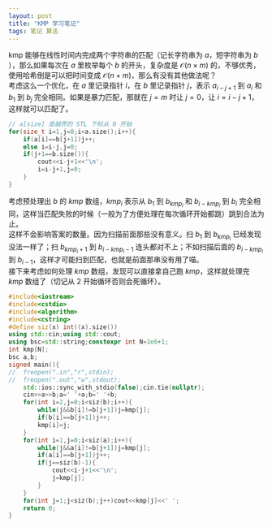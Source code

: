 ```yaml
---
layout: post
title: "KMP 学习笔记"
tags: 笔记 算法
---
```


kmp 能够在线性时间内完成两个字符串的匹配（记长字符串为 $a$，短字符串为 $b$ ），那么如果每次在 $a$ 里枚举每个 $b$ 的开头，复杂度是 $\mathcal O(n\times m)$ 的，不够优秀，使用哈希倒是可以把时间变成 $\mathcal O(n+m)$，那么有没有其他做法呢？  
考虑这么一个优化，在 $a$ 里记录指针 $i$，在 $b$ 里记录指针 $j$，表示 $a_{i-j+1}$ 到 $a_i$ 和 $b_1$ 到 $b_j$ 完全相同。如果是暴力匹配，那就在 $j=m$ 时让 $j=0$，让 $i=i-j+1$，这样就可以匹配了。
```cpp
// a[size] 是越界的 STL 下标从 0 开始
for(size_t i=1,j=0;i<a.size();i++){
	if(a[i]==b[j+1])j++;
	else i=i-j,j=0;
	if(j+1==b.size()){
		cout<<i-j+1<<'\n';
		i=i-j+1,j=0;
	}
}
```
考虑预处理出 $b$ 的 $kmp$ 数组，$kmp_i$ 表示从 $b_1$ 到 $b_{kmp_i}$ 和 $b_{i-kmp_i}$ 到 $b_i$ 完全相同，这样当匹配失败的时候（一般为了方便处理在每次循环开始都跳）跳到合法为止。  
这样不会影响答案的数量。因为扫描前面那些没有意义。扫 $b_1$ 到 $b_{kmp_i}$ 已经发现没法一样了；扫 $b_{kmp_i+1}$ 到 $b_{i-kmp_i-1}$ 连头都对不上；不如扫描后面的 $b_{i-kmp_i}$ 到 $b_{i-1}$，这样才可能扫到匹配，也就是前面那串没有用了喵。  
接下来考虑如何处理 $kmp$ 数组，发现可以直接拿自己跑 $kmp$，这样就处理完 $kmp$ 数组了（切记从 $2$ 开始循环否则会死循环）。
```cpp
#include<iostream>
#include<cstdio>
#include<algorithm>
#include<cstring>
#define siz(x) int((x).size())
using std::cin;using std::cout;
using bsc=std::string;constexpr int N=1e6+1;
int kmp[N];
bsc a,b;
signed main(){
//	freopen(".in","r",stdin);
//	freopen(".out","w",stdout);
	std::ios::sync_with_stdio(false);cin.tie(nullptr);
	cin>>a>>b;a=' '+a;b=' '+b;
	for(int i=2,j=0;i<siz(b);i++){
		while(j&&b[i]!=b[j+1])j=kmp[j];
		if(b[i]==b[j+1])j++;
		kmp[i]=j;
	}
	for(int i=1,j=0;i<siz(a);i++){
		while(j&&a[i]!=b[j+1])j=kmp[j];
		if(a[i]==b[j+1])j++;
		if(j==siz(b)-1){
			cout<<i-j+1<<'\n';
			j=kmp[j];
		}
	}
	for(int j=1;j<siz(b);j++)cout<<kmp[j]<<' ';
	return 0;
}
```